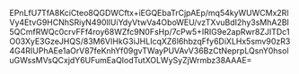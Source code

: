 EPnLfU7TfA8KciCteo8QGDWCftx+iEGQEbaTrCjpAEp/mq54kyWUWCMx2RlVy4EtvG9HCNhSRiyN490lIUiYdyVtwVa4OboWEU/vzTXvuBdI2hy3sMhA2BI5QCmfRWQc0crvFFf4roy68WZfc9N0FsHp/7cPw5+IRIG9e2apRwr8ZJITDc1O03XyE3GzeJHQS/83M6VIHkG3iJHLIcqXZ6l6hbzqFfy6DiXLHx5smv90zR34G4RIUPhAEe1aOrV87feKnhYf09gvTWayPUVAvV36BzCtNeprpLQsnY0hsoluGWssMVsQCxjdY6UFumEaQIodTutXOLWySyZjWrmbz38AAAE=
